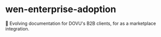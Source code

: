 # wen-enterprise-adoption
📖 Evolving documentation for DOVU's B2B clients, for as a marketplace integration.
